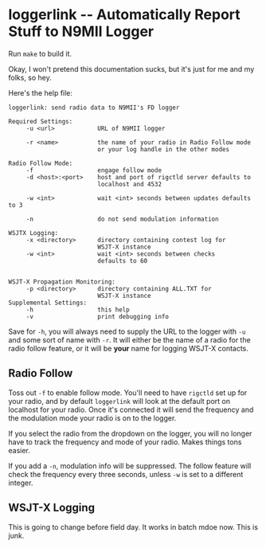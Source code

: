 # loggerlink -- Automatically Report Stuff to N9MII Logger

Run ``make`` to build it.

Okay, I won't pretend this documentation sucks, but it's just for me and my folks, so hey.

Here's the help file:

```
loggerlink: send radio data to N9MII's FD logger

Required Settings:
     -u <url>            URL of N9MII logger

     -r <name>           the name of your radio in Radio Follow mode
                         or your log handle in the other modes

Radio Follow Mode:
     -f                  engage follow mode
     -d <host>:<port>    host and port of rigctld server defaults to
                         localhost and 4532

     -w <int>            wait <int> seconds between updates defaults to 3

     -n                  do not send modulation information

WSJTX Logging:
     -x <directory>      directory containing contest log for
                         WSJT-X instance
     -w <int>            wait <int> seconds between checks
                         defaults to 60


WSJT-X Propagation Monitoring:
     -p <directory>      directory containing ALL.TXT for
                         WSJT-X instance
Supplemental Settings:
     -h                  this help
     -v                  print debugging info
```

Save for ``-h``, you will always need to supply the URL to the logger with ``-u`` and some sort of name with ``-r``.   It will either be the name of a radio for the radio follow feature, or it will be **your** name for logging WSJT-X contacts.

## Radio Follow

Toss out ``-f`` to enable follow mode.  You'll need to have ``rigctld`` set up for your radio, and by default ``loggerlink`` will look at the default port on localhost for your radio.  Once it's connected it will send the frequency and the modulation mode your radio is on to the logger.

If you select the radio from the dropdown on the logger, you will no longer have to track the frequency and mode of your radio.   Makes things tons easier.

If you add a ``-n``, modulation info will be suppressed.  The follow feature will check the frequency every three seconds, unless ``-w`` is set to a different integer.

## WSJT-X Logging

This is going to change before field day.   It works in batch mdoe now.   This is junk.

